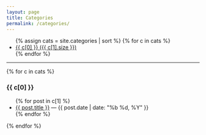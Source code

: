 ```yaml
---
layout: page
title: Categories
permalink: /categories/
---
```

<ul>
{% assign cats = site.categories | sort %}
{% for c in cats %}
  <li><a href="#{{ c[0] | slugify }}">{{ c[0] }} ({{ c[1].size }})</a></li>
{% endfor %}
</ul>
<hr/>
{% for c in cats %}
  <h3 id="{{ c[0] | slugify }}">{{ c[0] }}</h3>
  <ul>
    {% for post in c[1] %}
      <li><a href="{{ post.url | relative_url }}">{{ post.title }}</a> — {{ post.date | date: "%b %d, %Y" }}</li>
    {% endfor %}
  </ul>
{% endfor %}
